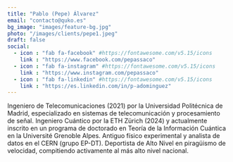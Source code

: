 ```yaml
---
title: "Pablo (Pepe) Álvarez"
email: "contacto@quko.es"
bg_image: "images/feature-bg.jpg"
photo: "/images/clients/pepe1.jpeg"
draft: false
social:
  - icon : "fab fa-facebook" #https://fontawesome.com/v5.15/icons
    link : "https://www.facebook.com/pepassaco"
  - icon : "fab fa-instagram" #https://fontawesome.com/v5.15/icons
    link : "https://www.instagram.com/pepassaco"
  - icon : "fab fa-linkedin" #https://fontawesome.com/v5.15/icons
    link : "https://es.linkedin.com/in/p-adominguez"
---
```


Ingeniero de Telecomunicaciones (2021) por la Universidad Politécnica de Madrid, especializado en sistemas de telecomunicación y procesamiento de señal. Ingeniero Cuántico por la ETH Zürich (2024) y actualmente inscrito en un programa de doctorado en Teoría de la Información Cuántica en la Université Grenoble Alpes. Antiguo físico experimental y analista de datos en el CERN (grupo EP-DT). Deportista de Alto Nivel en piragüismo de velocidad, compitiendo activamente al más alto nivel nacional.
